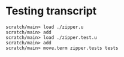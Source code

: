 # Testing transcript

```ucm
scratch/main> load ./zipper.u
scratch/main> add
scratch/main> load ./zipper.test.u
scratch/main> add
scratch/main> move.term zipper.tests tests
```
